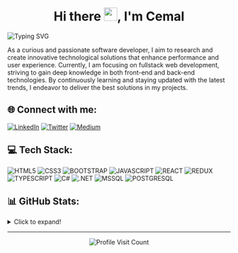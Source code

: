 
<h1 align="center">Hi there <img src="https://user-images.githubusercontent.com/53148314/120832912-d7576900-c569-11eb-8de9-71da3412c259.gif" height="30">, I'm Cemal</h1>

<p align="">
  <img src="https://readme-typing-svg.herokuapp.com?font=Fira+Code&size=24&pause=1000&color=00C6FF&background=FFFFFF00&width=435&lines=Software+Developer" alt="Typing SVG">
</p>

As a curious and passionate software developer, I aim to research and create innovative technological solutions that enhance performance and user experience. Currently, I am focusing on fullstack web development, striving to gain deep knowledge in both front-end and back-end technologies. By continuously learning and staying updated with the latest trends, I endeavor to deliver the best solutions in my projects.



## 🌐 Connect with me:
<p align="">
  <a href="https://linkedin.com/in/cemal-sezer"><img src="https://img.shields.io/badge/LinkedIn-%230077B5.svg?logo=linkedin&logoColor=white" alt="LinkedIn"></a>
    <a href="https://twitter.com/cemalsezerx"><img src="https://img.shields.io/badge/X-black.svg?logo=X&logoColor=white" alt="Twitter"></a>
  <a href="https://medium.com/@cemalsezer"><img src="https://img.shields.io/badge/Medium-12100E?logo=medium&logoColor=white" alt="Medium"></a>


</p>

## 💻 Tech Stack:
<p align="">
  <img src="https://img.shields.io/badge/html5-%23E34F26.svg?style=for-the-badge&logo=html5&logoColor=white" alt="HTML5">

  <img src="https://img.shields.io/badge/css3-%231572B6.svg?style=for-the-badge&logo=css3&logoColor=white" alt="CSS3">

  <img src="https://img.shields.io/badge/bootstrap-%238511FA.svg?style=for-the-badge&logo=bootstrap&logoColor=white" alt="BOOTSTRAP">

   <img src="https://img.shields.io/badge/JavaScript-323330?style=for-the-badge&logo=javascript&logoColor=F7DF1E" alt="JAVASCRIPT">
  
  <img src="https://img.shields.io/badge/react-%23007ACC.svg?style=for-the-badge&logo=react&logoColor=white" alt="REACT">

  <img src="https://img.shields.io/badge/redux-%23593d88.svg?style=for-the-badge&logo=redux&logoColor=white" alt="REDUX">


  <img src="https://img.shields.io/badge/typescript-%23007ACC.svg?style=for-the-badge&logo=typescript&logoColor=white" alt="TYPESCRIPT">

  <img src="https://img.shields.io/badge/c%23-%23239120.svg?style=for-the-badge&logo=csharp&logoColor=white" alt="C#">

  <img src="https://img.shields.io/badge/.NET-5C2D91?style=for-the-badge&logo=.net&logoColor=white" alt=".NET">

  <img src="https://img.shields.io/badge/Microsoft%20SQL%20Server-CC2927?style=for-the-badge&logo=microsoft%20sql%20server&logoColor=white" alt="MSSQL">

  <img src="https://img.shields.io/badge/postgres-%23316192.svg?style=for-the-badge&logo=postgresql&logoColor=white" alt="POSTGRESQL">


</p>

## 📊 GitHub Stats:
<details>
  <summary>Click to expand!</summary>
  <p align="center">
    <img src="https://github-readme-stats.vercel.app/api?username=cemalsezer&theme=gotham&hide_border=true&include_all_commits=false&count_private=false" alt="GitHub Stats">
    <br/>
    <img src="https://github-readme-streak-stats.herokuapp.com/?user=cemalsezer&theme=gotham&hide_border=true" alt="GitHub Streak">
    <br/>
    <img src="https://github-readme-stats.vercel.app/api/top-langs/?username=cemalsezer&theme=gotham&hide_border=true&include_all_commits=false&count_private=false&layout=compact" alt="Top Languages">
  </p>
</details>

<!-- ## ✍️ Recent Blog Posts:
<!-- BLOG-POST-LIST:START
BLOG-POST-LIST:END -->

---
<p align="center">
  <img src="https://visitcount.itsvg.in/api?id=cemalsezer&icon=0&color=1" alt="Profile Visit Count">
</p>
